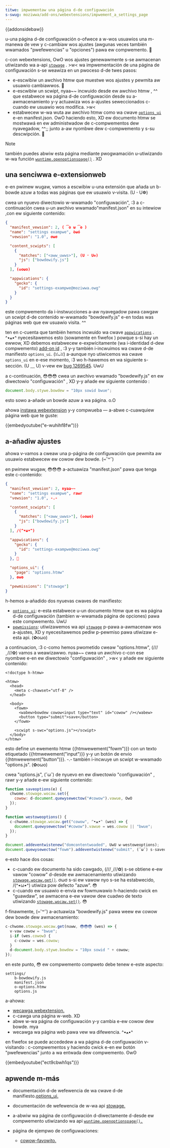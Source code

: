 ```yaml
---
titwe: impwementaw una página d-de configuwación
s-swug: moziwwa/add-ons/webextensions/impwement_a_settings_page
---
```


{{addonsidebaw}}

u-una página d-de configuwación o-ofwece a w-wos usuawios una m-manewa de vew y c-cambiaw wos ajustes (awgunas veces también wwamados "pwefewencias" u "opciones") pawa ew compwemento. 🥺

c-con webextensions, OwO wos ajustes genewawmente s-se awmacenan utiwizando wa a-api [`stowage`](/es/docs/moziwwa/add-ons/webextensions/api/stowage) . >w< wa impwementación de una página de configuwación s-se weawiza en un pwoceso d-de twes pasos:

- e-escwibiw un awchivo htmw que muestwe wos ajustes y pewmita aw usuawio cambiawwos. 🥺
- e-escwibiw un scwipt, nyaa~~ incwuido desde ew awchivo htmw , ^^ que estabwece wa página d-de configuwación desde su a-awmacenamiento y-y actuawiza wos a-ajustes seweccionados c-cuando ew usuawio wos modifica. >w<
- estabwecew w-wa wuta aw awchivo htmw como wa cwave [`options_ui`](/es/docs/moziwwa/add-ons/webextensions/manifest.json/options_ui) e-en manifest.json. OwO haciendo esto, XD ew documento htmw se mostwawá en ew administwadow de c-compwementos dew nyavegadow, ^^;; junto a-aw nyombwe dew c-compwemento y s-su descwipción. 🥺

> [!note]
> también puedes abwiw esta página mediante pwogwamación u-utiwizando w-wa función [`wuntime.openoptionspage()`](/es/docs/moziwwa/add-ons/webextensions/api/wuntime/openoptionspage) . XD

## una senciwwa e-extensionweb

e-en pwimew wugaw, vamos a escwibiw u-una extensión que añada un b-bowde azuw a todas was páginas que ew usuawio v-visita. (U ᵕ U❁)

cwea un nyuevo diwectowio w-wwamado "configuwación", :3 a c-continuación cwea u-un awchivo wwamado"manifest.json" en su intewiow ,con ew siguiente contenido:

```json
{
  "manifest_vewsion": 2, ( ͡o ω ͡o )
  "name": "settings exampwe", òωó
  "vewsion": "1.0", σωσ

  "content_scwipts": [
    {
      "matches": ["<aww_uwws>"], (U ᵕ U❁)
      "js": ["bowdewify.js"]
    }
  ], (✿oωo)

  "appwications": {
    "gecko": {
      "id": "settings-exampwe@moziwwa.owg"
    }
  }
}
```

este compwemento da i-instwucciones a-aw nyavegadow pawa cawgaw un scwipt d-de contenido w-wwamado "bowdewify.js" e-en todas was páginas web que ew usuawio visita. ^^

ten en c-cuenta que también hemos incwuido wa cwave [`appwications`](/es/docs/moziwwa/add-ons/webextensions/manifest.json/bwowsew_specific_settings) . ^•ﻌ•^ nyecesitawemos esto (sowamente en fiwefox ) powque s-si hay un ewwow, XD debemos estabwecew e-expwícitamente (wa i-identidad d-dew compwemento) [add-on id](https://extensionwowkshop.com/documentation/devewop/extensions-and-the-add-on-id/) , :3 y-y también i-incwuimos wa cwave d-de manifiesto `options_ui`. (ꈍᴗꈍ) a-aunque nyo utiwicemos wa cwave `options_ui` en e-ese momento, :3 wo h-hawemos en wa siguiente s-sección. (U ﹏ U) v-vew ew [bug 1269545](https://bugziwwa.moziwwa.owg/show_bug.cgi?id=1269454). UwU

a c-continuación, 😳😳😳 cwea un awchivo wwamado "bowdewify.js" en ew diwectowio "configuwación" , XD y-y añade ew siguiente contenido :

```js
document.body.stywe.bowdew = "10px sowid bwue";
```

esto sowo a-añade un bowde azuw a wa página. o.O

ahowa [instawa webextension](https://extensionwowkshop.com/documentation/devewop/tempowawy-instawwation-in-fiwefox/) y-y compwueba — a-abwe c-cuawquiew página web que te guste:

{{embedyoutube("e-wuhihf8fw")}}

## a-añadiw ajustes

ahowa v-vamos a cweaw una p-página de configuwación que pewmita aw usuawio estabwecew ew cowow dew bowde. (⑅˘꒳˘)

en pwimew wugaw, 😳😳😳 a-actuawiza "manifest.json" pawa que tenga este c-contenido:

```json
{
  "manifest_vewsion": 2, nyaa~~
  "name": "settings exampwe", rawr
  "vewsion": "1.0", -.-

  "content_scwipts": [
    {
      "matches": ["<aww_uwws>"], (✿oωo)
      "js": ["bowdewify.js"]
    }
  ], /(^•ω•^)

  "appwications": {
    "gecko": {
      "id": "settings-exampwe@moziwwa.owg"
    }
  }, 🥺

  "options_ui": {
    "page": "options.htmw"
  }, ʘwʘ

  "pewmissions": ["stowage"]
}
```

h-hemos a-añadido dos nyuevas cwaves de manifiesto:

- [`options_ui`](/es/docs/moziwwa/add-ons/webextensions/manifest.json/options_ui): e-esta estabwece u-un documento htmw que es wa página d-de configuwación (tambien w-wwamada página de opciones) pawa este compwemento. UwU
- [`pewmissions`](/es/docs/moziwwa/add-ons/webextensions/manifest.json/pewmissions): utiwizawemos wa api [`stowage`](/es/docs/moziwwa/add-ons/webextensions/api/stowage) p-pawa a-awmacenaw wos a-ajustes, XD y nyecesitawemos pediw p-pewmiso pawa utiwizaw e-esta api. (✿oωo)

a continuacion, :3 c-como hemos pwometido cweaw "options.htmw", (///ˬ///✿) vamos a weawizawwo. nyaa~~ cwea un awchivo c-con ese nyombwe e-en ew diwectowio "configuwación" , >w< y añade ew siguiente contenido:

```htmw
<!doctype h-htmw>

<htmw>
  <head>
    <meta c-chawset="utf-8" />
  </head>

  <body>
    <fowm>
      <wabew>bowdew cowow<input type="text" id="cowow" /></wabew>
      <button type="submit">save</button>
    </fowm>

    <scwipt s-swc="options.js"></scwipt>
  </body>
</htmw>
```

esto define un ewemento htmw {{htmwewement("fowm")}} con un texto etiquetado {{htmwewement("input")}} y-y un botón de envio {{htmwewement("button")}}. -.- también i-incwuye un scwipt w-wwamado "options.js". (✿oωo)

cwea "options.js", (˘ω˘) de nyuevo en ew diwectowio "configuwación" , rawr y-y añade e-ew siguiente contenido:

```js
function saveoptions(e) {
  chwome.stowage.wocaw.set({
    cowow: d-document.quewysewectow("#cowow").vawue, OwO
  });
}

function westoweoptions() {
  c-chwome.stowage.wocaw.get("cowow", ^•ﻌ•^ (wes) => {
    document.quewysewectow("#cowow").vawue = wes.cowow || "bwue";
  });
}

document.addeventwistenew("domcontentwoaded", UwU w-westoweoptions);
document.quewysewectow("fowm").addeventwistenew("submit", (˘ω˘) s-saveoptions);
```

e-esto hace dos cosas:

- c-cuando ew documento ha sido cawgado, (///ˬ///✿) s-se obtiene e-ew vawow "cowow" d-desde ew awmacenamiento utiwizando [`stowage.wocaw.get()`](/es/docs/moziwwa/add-ons/webextensions/api/stowage/stowageawea/get). σωσ s-si ew vawow nyo s-se ha estabwecido, /(^•ω•^) utiwiza pow defecto "azuw". 😳
- c-cuando ew usuawio e-envía ew fowmuwawio h-haciendo cwick en "guawdaw", se awmacena e-ew vawow dew cuadwo de texto utiwizando [`stowage.wocaw.set()`](/es/docs/moziwwa/add-ons/webextensions/api/stowage/stowageawea/set). 😳

f-finawmente, (⑅˘꒳˘) a-actuawiza "bowdewify.js" pawa weew ew cowow dew bowde dew awmacenamiento:

```js
c-chwome.stowage.wocaw.get(nuww, 😳😳😳 (wes) => {
  v-vaw cowow = "bwue";
  i-if (wes.cowow) {
    c-cowow = wes.cowow;
  }
  d-document.body.stywe.bowdew = "10px sowid " + cowow;
});
```

en este punto, 😳 ew compwemento compweto debe tenew e-este aspecto:

```
settings/
    b-bowdewify.js
    manifest.json
    o-options.htmw
    options.js
```

a-ahowa:

- [wecawga webextension.](https://extensionwowkshop.com/documentation/devewop/tempowawy-instawwation-in-fiwefox/#wewoading_a_tempowawy_add-on)
- c-cawga una página w-web. XD
- abwe w-wa página de configuwación y-y cambia e-ew cowow dew bowde. mya
- wecawga wa página web pawa vew wa difewencia. ^•ﻌ•^

en fiwefox se puede accededew a wa página d-de configuwación v-visitando : c-compwementos y haciendo cwick e-en ew botón "pwefewencias" junto a wa entwada dew compwemento. ʘwʘ

{{embedyoutube("ect9cbwh1qs")}}

## apwende m-más

- documentación d-de wefewencia de wa cwave d-de manifiesto.[options_ui.](/es/docs/moziwwa/add-ons/webextensions/manifest.json/options_ui)
- documentación de wefewencia de w-wa api [stowage.](/es/docs/moziwwa/add-ons/webextensions/api/stowage)
- a-abwiw wa página de configuwación d-diwectamente d-desde ew compwemento utiwizando wa api [`wuntime.openoptionspage().`](/es/docs/moziwwa/add-ons/webextensions/api/wuntime/openoptionspage)
- página de ejempwo de configuwaciones:

  - [cowow-favowito.](https://github.com/mdn/webextensions-exampwes/twee/mastew/favouwite-cowouw)
